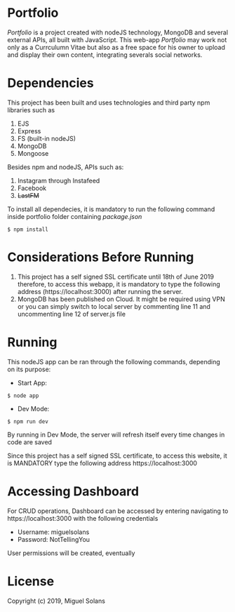 # 	Portfolio

*Portfolio* is a project created with nodeJS technology, MongoDB and several external APIs, all built with JavaScript.
This web-app *Portfolio* may work not only as a Currculumn Vitae but also as a free space for his owner to upload and 
display their own content, integrating severals social networks.

#   Dependencies

This project has been built and uses technologies and third party npm libraries such as
1. EJS
1. Express
1. FS (built-in nodeJS)
1. MongoDB
1. Mongoose  

Besides npm and nodeJS, APIs such as:
1. Instagram through Instafeed
1. Facebook
1. ~~LastFM~~

To install all dependecies, it is mandatory to run the following command inside portfolio folder containing *package.json*

```
$ npm install 
```

#   Considerations Before Running  
1. This project has a self signed SSL certificate until 18th of June 2019 therefore, to access this webapp,
it is mandatory to type the following address (https://localhost:3000) after running the server.
1. MongoDB has been published on Cloud. It might be required using VPN or you can simply switch to local server
by commenting line 11 and uncommenting line 12 of server.js file


#   Running
This nodeJS app can be ran through the following commands, depending on its purpose:
* Start App:  
```   
$ node app
```   
* Dev Mode:  
```
$ npm run dev
```

By running in Dev Mode, the server will refresh itself every time changes in code are saved  

Since this project has a self signed SSL certificate, to access this website, 
it is MANDATORY type the following address https://localhost:3000

#   Accessing Dashboard
For CRUD operations, Dashboard can be accessed by entering navigating to https://localhost:3000 with the following credentials
* Username: miguelsolans
* Password: NotTellingYou  
  
User permissions will be created, eventually
  
#   License
Copyright (c) 2019, Miguel Solans
